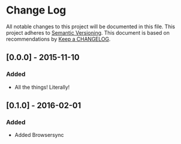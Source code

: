 
# Change Log
All notable changes to this project will be documented in this file.
This project adheres to [Semantic Versioning](http://semver.org/).
This document is based on recommendations by [Keep a CHANGELOG](http://keepachangelog.com/).

## [0.0.0] - 2015-11-10
### Added
- All the things! Literally!

## [0.1.0] - 2016-02-01
### Added
- Added Browsersync
